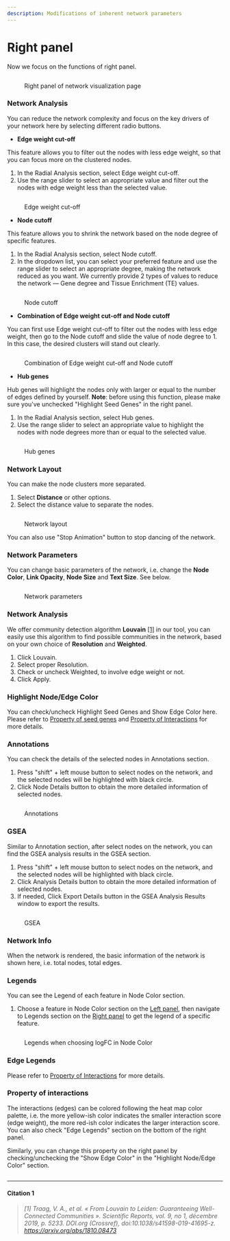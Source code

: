 ```yaml
---
description: Modifications of inherent network parameters
---
```


# Right panel

Now we focus on the functions of right panel.

<figure><img src="../.gitbook/assets/1736048626483.png" alt=""><figcaption><p>Right panel of network visualization page</p></figcaption></figure>

### Network Analysis

You can reduce the network complexity and focus on the key drivers of your network here by selecting different radio buttons.

* **Edge weight cut-off**

This feature allows you to filter out the nodes with less edge weight, so that you can focus more on the clustered nodes.

1. In the Radial Analysis section, select Edge weight cut-off.&#x20;
2. Use the range slider to select an appropriate value and filter out the nodes with edge weight less than the selected value.

<figure><img src="../.gitbook/assets/1731639291231.png" alt=""><figcaption><p>Edge weight cut-off</p></figcaption></figure>

* **Node cutoff**

This feature allows you to shrink the network based on the node degree of specific features.

1. In the Radial Analysis section, select Node cutoff.&#x20;
2. In the dropdown list, you can select your preferred feature and use the range slider to select an appropriate degree, making the network reduced as you want. We currently provide 2 types of values to reduce the network — Gene degree and Tissue Enrichment (TE) values.&#x20;

<figure><img src="../.gitbook/assets/1731639846894.png" alt=""><figcaption><p>Node cutoff</p></figcaption></figure>

* **Combination of Edge weight cut-off and Node cutoff**

You can first use Edge weight cut-off to filter out the nodes with less edge weight, then go to the Node cutoff and slide the value of node degree to 1. In this case, the desired clusters will stand out clearly.

<figure><img src="../.gitbook/assets/1731641784093.png" alt=""><figcaption><p>Combination of Edge weight cut-off and Node cutoff</p></figcaption></figure>

* **Hub genes**

Hub genes will highlight the nodes only with larger or equal to the number of edges defined by yourself. **Note**: before using this function, please make sure you've unchecked "Highlight Seed Genes" in the right panel.

1. In the Radial Analysis section, select Hub genes.&#x20;
2. Use the range slider to select an appropriate value to highlight the nodes with node degrees more than or equal to the selected value.

<figure><img src="../.gitbook/assets/1731646735826.png" alt=""><figcaption><p>Hub genes</p></figcaption></figure>

###

### Network Layout

You can make the node clusters more separated.

1. Select **Distance** or other options.
2. Select the distance value to separate the nodes.

<figure><img src="../.gitbook/assets/1735609050570.png" alt=""><figcaption><p>Network layout</p></figcaption></figure>

You can also use "Stop Animation" button to stop dancing of the network.

### Network Parameters

You can change basic parameters of the network, i.e. change the **Node Color**, **Link Opacity**, **Node Size** and **Text Size**. See below.

<figure><img src="../.gitbook/assets/1735610920617.png" alt=""><figcaption><p>Network parameters</p></figcaption></figure>

### Network Analysis

We offer community detection algorithm **Louvain** [\[1\]](right-panel.md#citation) in our tool, you can easily use this algorithm to find possible communities in the network, based on your own choice of **Resolution** and **Weighted**.

1. Click Louvain.
2. Select proper Resolution.
3. Check or uncheck Weighted, to involve edge weight or not.
4. Click Apply.



### Highlight Node/Edge Color

You can check/uncheck Highlight Seed Genes and Show Edge Color here. Please refer to [Property of seed genes](./#property-of-seed-genes) and [Property of Interactions](./#property-of-interactions) for more details.

### Annotations&#x20;

You can check the details of the selected nodes in Annotations section.

1. Press "shift" + left mouse button to select nodes on the network, and the selected nodes will be highlighted with black circle.
2. Click Node Details button to obtain the more detailed information of selected nodes.

<figure><img src="../.gitbook/assets/1735615210318.png" alt=""><figcaption><p>Annotations</p></figcaption></figure>

### GSEA

Similar to Annotation section, after select nodes on the network, you can find the GSEA analysis results in the GSEA section.

1. Press "shift" + left mouse button to select nodes on the network, and the selected nodes will be highlighted with black circle.
2. Click Analysis Details button to obtain the more detailed information of selected nodes.
3. If needed, Click Export Details button in the GSEA Analysis Results window to export the results.

<figure><img src="../.gitbook/assets/1735615241904.png" alt=""><figcaption><p>GSEA</p></figcaption></figure>

### Network Info

When the network is rendered, the basic information of the network is shown here, i.e. total nodes, total edges.

### Legends

You can see the Legend of each feature in Node Color section.

1. Choose a feature in Node Color section on the [Left panel](left-panel.md), then navigate to Legends section on the [Right panel](right-panel.md) to get the legend of a specific feature.

<figure><img src="../.gitbook/assets/1735616364361(1).png" alt=""><figcaption><p>Legends when choosing logFC in Node Color</p></figcaption></figure>

### Edge Legends

Please refer to [Property of Interactions](./#property-of-interactions) for more details.



### Property of interactions

The interactions (edges) can be colored following the heat map color palette, i.e. the more yellow-ish color indicates the smaller interaction score (edge weight), the more red-ish color indicates the larger interaction score. You can also check "Edge Legends" section on the bottom of the right panel.

Similarly, you can change this property on the right panel by checking/unchecking the "Show Edge Color" in the "Highlight Node/Edge Color" section.

<figure><img src="../.gitbook/assets/1731628864861.png" alt=""><figcaption></figcaption></figure>

***

#### Citation 1

> _\[1] Traag, V. A., et al. « From Louvain to Leiden: Guaranteeing Well-Connected Communities ». Scientific Reports, vol. 9, no 1, décembre 2019, p. 5233. DOI.org (Crossref), doi:10.1038/s41598-019-41695-z. https://arxiv.org/abs/1810.08473_
